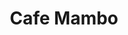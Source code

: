 ---
title: Cafe Mambo
categories:
- radio
- digital
- press
tags:
- venue
position: 2
image:
is-featured:
is-front:
website: http://www.cafemamboibiza.com
facebook: https://www.facebook.com/mamboibiza
twitter: https://twitter.com/Mamboibiza
instagram: http://instagram.com/mamboibiza
spotify:
soundcloud: https://soundcloud.com/cafemamboibiza
youtube: https://www.youtube.com/user/CafeMamboLive
apple:
layout: client
---